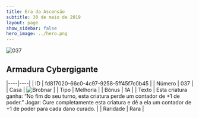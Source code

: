 ```yaml
---
title: Era da Ascensão
subtitle: 30 de maio de 2019
layout: page
show_sidebar: false
hero_image: ../hero.png
---
```


![037](https://cdn.keyforgegame.com/media/card_front/pt/435_037_782P82776FC7_pt.png)

## Armadura Cybergigante

|----|----|
| ID | fd817020-66c0-4c97-9258-5ff45f7c0b45 |
| Número | 037 |
| Casa | ![Brobnar](https://archonarcana.com/images/thumb/e/e0/Brobnar.png/22px-Brobnar.png "Brobnar") |
| Tipo | Melhoria |
| Bônus | 1A |
| Texto | Esta criatura ganha: “No fim do seu turno, esta criatura perde um contador de +1 de poder.” Jogar: Cure completamente esta criatura e dê a ela um contador de  +1 de poder para cada dano curado. |
| Raridade | Rara |
